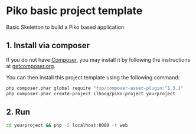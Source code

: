 # Piko basic project template

Basic Skeletton to build a Piko based application

## 1. Install via composer

If you do not have [Composer](http://getcomposer.org/), you may install it by following the instructions
at [getcomposer.org](http://getcomposer.org/doc/00-intro.md#installation-nix).

You can then install this project template using the following command:

```bash
php composer.phar global require "fxp/composer-asset-plugin:^1.3.1"
php composer.phar create-project ilhooq/piko-project yourproject
```

## 2. Run

```bash
cd yourproject && php -S localhost:8080 -t web
```